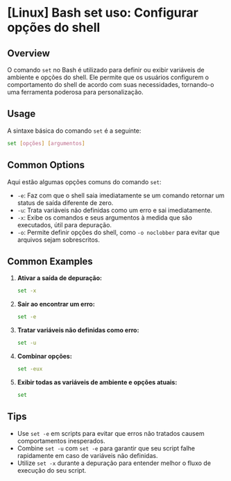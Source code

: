 # [Linux] Bash set uso: Configurar opções do shell

## Overview
O comando `set` no Bash é utilizado para definir ou exibir variáveis de ambiente e opções do shell. Ele permite que os usuários configurem o comportamento do shell de acordo com suas necessidades, tornando-o uma ferramenta poderosa para personalização.

## Usage
A sintaxe básica do comando `set` é a seguinte:

```bash
set [opções] [argumentos]
```

## Common Options
Aqui estão algumas opções comuns do comando `set`:

- `-e`: Faz com que o shell saia imediatamente se um comando retornar um status de saída diferente de zero.
- `-u`: Trata variáveis não definidas como um erro e sai imediatamente.
- `-x`: Exibe os comandos e seus argumentos à medida que são executados, útil para depuração.
- `-o`: Permite definir opções do shell, como `-o noclobber` para evitar que arquivos sejam sobrescritos.

## Common Examples

1. **Ativar a saída de depuração:**
   ```bash
   set -x
   ```

2. **Sair ao encontrar um erro:**
   ```bash
   set -e
   ```

3. **Tratar variáveis não definidas como erro:**
   ```bash
   set -u
   ```

4. **Combinar opções:**
   ```bash
   set -eux
   ```

5. **Exibir todas as variáveis de ambiente e opções atuais:**
   ```bash
   set
   ```

## Tips
- Use `set -e` em scripts para evitar que erros não tratados causem comportamentos inesperados.
- Combine `set -u` com `set -e` para garantir que seu script falhe rapidamente em caso de variáveis não definidas.
- Utilize `set -x` durante a depuração para entender melhor o fluxo de execução do seu script.